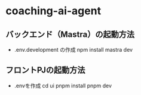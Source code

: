 # coaching-ai-agent

## バックエンド（Mastra）の起動方法
- .env.development の作成
npm install
mastra dev

## フロントPJの起動方法
- .envを作成
cd ui
pnpm install
pnpm dev